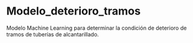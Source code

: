 # Modelo_deterioro_tramos
Modelo Machine Learning para determinar la condición de deterioro de tramos de tuberías de alcantarillado.
